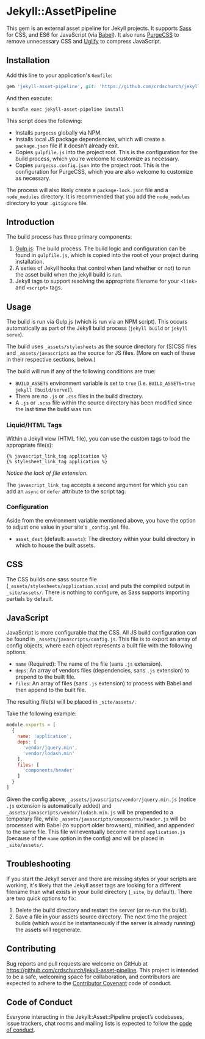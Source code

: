 # Jekyll::AssetPipeline

This gem is an external asset pipeline for Jekyll projects. It supports [Sass](https://sass-lang.com/) for CSS, and ES6 for JavaScript (via [Babel](https://babeljs.io/)). It also runs [PurgeCSS](https://www.purgecss.com/) to remove unnecessary CSS and [Uglify](https://github.com/mishoo/UglifyJS2) to compress JavaScript.

Installation
----------

Add this line to your application's `Gemfile`:

```rb
gem 'jekyll-asset-pipeline', git: 'https://github.com/crdschurch/jekyll-asset-pipeline', tag: '0.0.1'
```

And then execute:

    $ bundle exec jekyll-asset-pipeline install

This script does the following:

- Installs `purgecss` globally via NPM.
- Installs local JS package dependencies, which will create a `package.json` file if it doesn't already exit.
- Copies `gulpfile.js` into the project root. This is the configuration for the build process, which you're welcome to customize as necessary.
- Copies `purgecss.config.json` into the project root. This is the configuration for PurgeCSS, which you are also welcome to customize as necessary.

The process will also likely create a `package-lock.json` file and a `node_modules` directory. It is recommended that you add the `node_modules` directory to your `.gitignore` file.

Introduction
----------

The build process has three primary components:

1. [Gulp.js](https://gulpjs.com/): The build process. The build logic and configuration can be found in `gulpfile.js`, which is copied into the root of your project during installation.
2. A series of Jekyll hooks that control when (and whether or not) to run the asset build when the jekyll build is run.
3. Jekyll tags to support resolving the appropriate filename for your `<link>` and `<script>` tags.

Usage
----------

The build is run via Gulp.js (which is run via an NPM script). This occurs automatically as part of the Jekyll build process (`jekyll build` or `jekyll serve`).

The build uses `_assets/stylesheets` as the source directory for (S)CSS files and `_assets/javascripts` as the source for JS files. (More on each of these in their respective sections, below.)

The build will run if any of the following conditions are true:

- `BUILD_ASSETS` environment variable is set to `true` (i.e. `BUILD_ASSETS=true jekyll [build/serve]`).
- There are no `.js` or `.css` files in the build directory.
- A `.js` or `.scss` file within the source directory has been modified since the last time the build was run.

### Liquid/HTML Tags

Within a Jekyll view (HTML file), you can use the custom tags to load the appropriate file(s):

```liquid
{% javascript_link_tag application %}
{% stylesheet_link_tag application %}
```

_Notice the lack of file extension._

The `javascript_link_tag` accepts a second argument for which you can add an `async` or `defer` attribute to the script tag.

### Configuration

Aside from the environment variable mentioned above, you have the option to adjust one value in your site's `_config.yml` file.

- `asset_dest` (default: `assets`): The directory within your build directory in which to house the built assets.

CSS
----------

The CSS builds one sass source file (`_assets/stylesheets/application.scss`) and puts the compiled output in `_site/assets/`. There is nothing to configure, as Sass supports importing partials by default.

JavaScript
----------

JavaScript is more configurable that the CSS. All JS build configuration can be found in `_assets/javascripts/config.js`. This file is to export an array of config objects, where each object represents a built file with the following options:

- `name` (Required): The name of the file (sans `.js` extension).
- `deps`: An array of vendors files (dependencies, sans `.js` extension) to prepend to the built file.
- `files`: An array of files (sans `.js` extension) to process with Babel and then append to the built file.

The resulting file(s) will be placed in `_site/assets/`.

Take the following example:

```js
module.exports = [
  {
    name: 'application',
    deps: [
      'vendor/jquery.min',
      'vendor/lodash.min'
    ],
    files: [
      'components/header'
    ]
  }
]
```

Given the config above, `_assets/javascripts/vendor/jquery.min.js` (notice `.js` extension is automatically added) and `_assets/javascripts/vendor/lodash.min.js` will be prepended to a temporary file, while `_assets/javascripts/components/header.js` will be processed with Babel (to support older browsers), minified, and appended to the same file. This file will eventually become named `application.js` (because of the `name` option in the config) and will be placed in `_site/assets/`.

Troubleshooting
----------

If you start the Jekyll server and there are missing styles or your scripts are working, it's likely that the Jekyll asset tags are looking for a different filename than what exists in your build directory (`_site`, by default). There are two quick options to fix:

1. Delete the build directory and restart the server (or re-run the build).
2. Save a file in your assets source directory. The next time the project builds (which would be instantaneously if the server is already running) the assets will regenerate.

Contributing
----------

Bug reports and pull requests are welcome on GitHub at https://github.com/crdschurch/jekyll-asset-pipeline. This project is intended to be a safe, welcoming space for collaboration, and contributors are expected to adhere to the [Contributor Covenant](http://contributor-covenant.org) code of conduct.

Code of Conduct
----------

Everyone interacting in the Jekyll::Asset::Pipeline project’s codebases, issue trackers, chat rooms and mailing lists is expected to follow the [code of conduct](https://github.com/crdschurch/jekyll-asset-pipeline/blob/master/CODE_OF_CONDUCT.md).
